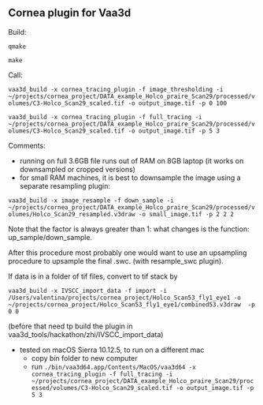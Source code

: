 ## Cornea plugin for Vaa3d
Build:

`qmake`

`make`

Call:

`vaa3d_build -x cornea_tracing_plugin -f image_thresholding -i ~/projects/cornea_project/DATA_example_Holco_praire_Scan29/processed/volumes/C3-Holco_Scan29_scaled.tif -o output_image.tif -p 0 100`

`vaa3d_build -x cornea_tracing_plugin -f full_tracing -i ~/projects/cornea_project/DATA_example_Holco_praire_Scan29/processed/volumes/C3-Holco_Scan29_scaled.tif -o output_image.tif -p 5 3`

Comments: 

* running on full 3.6GB file runs out of RAM on 8GB laptop (it works on downsampled or cropped versions)
* for small RAM machines, it is best to downsample the image using a separate resampling plugin:

`vaa3d_build -x image_resample -f down_sample -i ~/projects/cornea_project/DATA_example_Holco_praire_Scan29/processed/volumes/Holco_Scan29_resampled.v3draw -o small_image.tif -p 2 2 2`

Note that the factor is always greater than 1: what changes is the function: up_sample/down_sample. 

After this procedure most probably one would want to use an upsampling procedure to upsample the final .swc. (with resample_swc plugin).

If data is in a folder of tif files, convert to tif stack by

`vaa3d_build -x IVSCC_import_data -f import -i /Users/valentina/projects/cornea_project/Holco_Scan53_fly1_eye1 -o ~/projects/cornea_project/Holco_Scan53_fly1_eye1/combined53.v3draw  -p 0 0
`

(before that need tp build the plugin in vaa3d_tools/hackathon/zhi/IVSCC_import_data)

* tested on macOS Sierra 10.12.5, to run on a different mac 
	* copy bin folder to new computer
	* run 
`./bin/vaa3d64.app/Contents/MacOS/vaa3d64 -x cornea_tracing_plugin -f full_tracing -i ~/projects/cornea_project/DATA_example_Holco_praire_Scan29/processed/volumes/C3-Holco_Scan29_scaled.tif -o output_image.tif -p 5 3`

